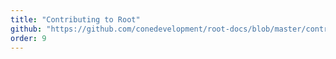 ```yaml
---
title: "Contributing to Root"
github: "https://github.com/conedevelopment/root-docs/blob/master/contribution.md"
order: 9
---
```

